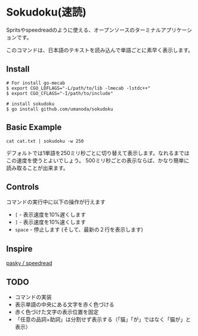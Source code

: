 # Sokudoku(速読)

Spritsやspeedreadのように使える、オープンソースのターミナルアプリケーションです。

このコマンドは、日本語のテキストを読み込んで単語ごとに素早く表示します。

## Install

```
# For install go-mecab
$ export CGO_LDFLAGS="-L/path/to/lib -lmecab -lstdc++"
$ export CGO_CFLAGS="-I/path/to/include"

# install sokudoku
$ go install github.com/umanoda/sokudoku
```

## Basic Example

```
cat cat.txt | sokudoku -w 250
```

デフォルトでは1単語を250ミリ秒ごとに切り替えて表示します。なれるまではこの速度を使うとよいでしょう。
500ミリ秒ごとの表示ならば、かなり簡単に読み取ることが出来ます。

## Controls

コマンドの実行中に以下の操作が行えます

* `[` - 表示速度を10%遅くします
* `]` - 表示速度を10%速くします
* `space` - 停止します (そして、最新の２行を表示します)


## Inspire

[pasky / speedread](https://github.com/pasky/speedread)

## TODO

* コマンドの実装
* 表示単語の中央にある文字を赤く色づける
* 赤く色づけた文字の表示位置を固定
* 「任意の品詞+助詞」は分割せず表示する（「猫」「が」ではなく「猫が」と表示）
